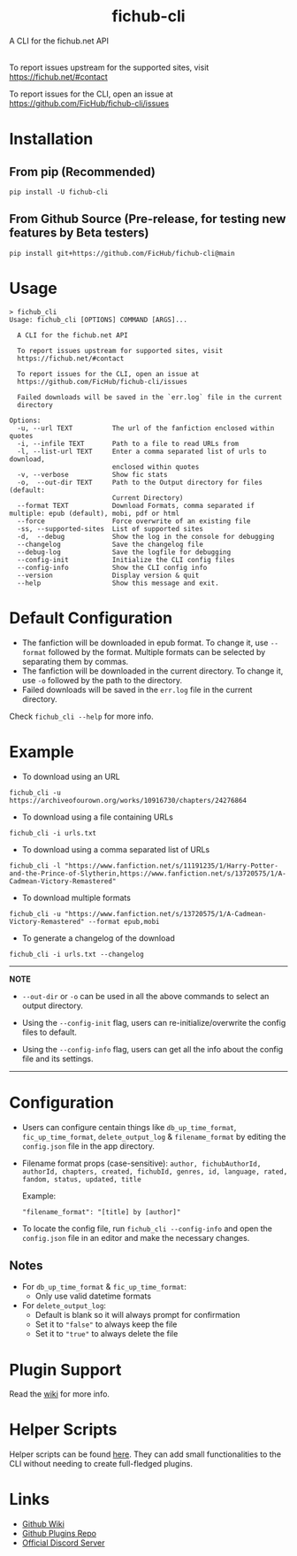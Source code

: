 <h1 align="center">fichub-cli</h1>

A CLI for the fichub.net API<br><br>

To report issues upstream for the supported sites, visit https://fichub.net/#contact<br>

To report issues for the CLI, open an issue at https://github.com/FicHub/fichub-cli/issues

# Installation

## From pip (Recommended)

```
pip install -U fichub-cli
```

## From Github Source (Pre-release, for testing new features by Beta testers)

```
pip install git+https://github.com/FicHub/fichub-cli@main
```

# Usage

```
> fichub_cli
Usage: fichub_cli [OPTIONS] COMMAND [ARGS]...

  A CLI for the fichub.net API

  To report issues upstream for supported sites, visit
  https://fichub.net/#contact

  To report issues for the CLI, open an issue at
  https://github.com/FicHub/fichub-cli/issues

  Failed downloads will be saved in the `err.log` file in the current
  directory

Options:
  -u, --url TEXT          The url of the fanfiction enclosed within quotes
  -i, --infile TEXT       Path to a file to read URLs from
  -l, --list-url TEXT     Enter a comma separated list of urls to download,
                          enclosed within quotes
  -v, --verbose           Show fic stats
  -o,  --out-dir TEXT     Path to the Output directory for files (default:
                          Current Directory)
  --format TEXT           Download Formats, comma separated if multiple: epub (default), mobi, pdf or html
  --force                 Force overwrite of an existing file
  -ss, --supported-sites  List of supported sites
  -d,  --debug            Show the log in the console for debugging
  --changelog             Save the changelog file
  --debug-log             Save the logfile for debugging
  --config-init           Initialize the CLI config files
  --config-info           Show the CLI config info
  --version               Display version & quit
  --help                  Show this message and exit.
```

# Default Configuration

- The fanfiction will be downloaded in epub format. To change it, use `--format` followed by the format. Multiple formats can be selected by separating them by commas.
- The fanfiction will be downloaded in the current directory. To change it, use `-o` followed by the path to the directory.
- Failed downloads will be saved in the `err.log` file in the current directory.

Check `fichub_cli --help` for more info.

# Example

- To download using an URL

```
fichub_cli -u https://archiveofourown.org/works/10916730/chapters/24276864
```

- To download using a file containing URLs

```
fichub_cli -i urls.txt
```

- To download using a comma separated list of URLs

```
fichub_cli -l "https://www.fanfiction.net/s/11191235/1/Harry-Potter-and-the-Prince-of-Slytherin,https://www.fanfiction.net/s/13720575/1/A-Cadmean-Victory-Remastered"
```

- To download multiple formats

```
fichub_cli -u "https://www.fanfiction.net/s/13720575/1/A-Cadmean-Victory-Remastered" --format epub,mobi
```

- To generate a changelog of the download

```
fichub_cli -i urls.txt --changelog
```

---

**NOTE**

- `--out-dir` or `-o` can be used in all the above commands to select an output directory.

- Using the `--config-init` flag, users can re-initialize/overwrite the config files to default.

- Using the `--config-info` flag, users can get all the info about the config file and its settings.

---

# Configuration

- Users can configure centain things like `db_up_time_format`, `fic_up_time_format`, `delete_output_log` & `filename_format` by editing the `config.json` file in the app directory.

- Filename format props (case-sensitive):
  `author, fichubAuthorId, authorId, chapters, created, fichubId, genres, id, language, rated, fandom, status, updated, title`

  Example:

  ```
  "filename_format": "[title] by [author]"
  ```

- To locate the config file, run `fichub_cli --config-info` and open the `config.json` file in an editor and make the necessary changes.

## Notes

- For `db_up_time_format` & `fic_up_time_format`:
  - Only use valid datetime formats
- For `delete_output_log`:
  - Default is blank so it will always prompt for confirmation
  - Set it to `"false"` to always keep the file
  - Set it to `"true"` to always delete the file

# Plugin Support

Read the [wiki](https://github.com/FicHub/fichub-cli/wiki/Plugins) for more info.

# Helper Scripts

Helper scripts can be found [here](https://github.com/fichub-cli-contrib/helper-scripts/). They can add small functionalities to the CLI without needing to create full-fledged plugins.

# Links

- [Github Wiki](https://github.com/FicHub/fichub-cli/wiki/)
- [Github Plugins Repo](https://github.com/fichub-cli-contrib/)
- [Official Discord Server](https://discord.gg/sByBAhX)
